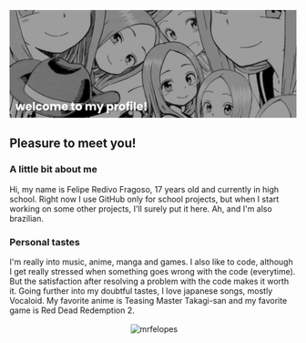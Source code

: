 [![MasterHead](banner.png)](https://github.com/MrFelopes)

## Pleasure to meet you!

### A little bit about me
Hi, my name is Felipe Redivo Fragoso, 17 years old and currently in high school. Right now I use GitHub only for school projects, but when I start working on some other projects, I'll surely put it here. Ah, and I'm also brazilian.

### Personal tastes
I'm really into music, anime, manga and games. I also like to code, although I get really stressed when something goes wrong with the code (everytime). But the satisfaction after resolving a problem with the code makes it worth it. Going further into my doubtful tastes, I love japanese songs, mostly Vocaloid. My favorite anime is Teasing Master Takagi-san and my favorite game is Red Dead Redemption 2.

<p align="center">&nbsp;<img align="center" src="https://github-readme-stats.vercel.app/api?username=mrfelopes&show_icons=true&theme=dracula&hide_border=true&locale=en" alt="mrfelopes" /></p>
